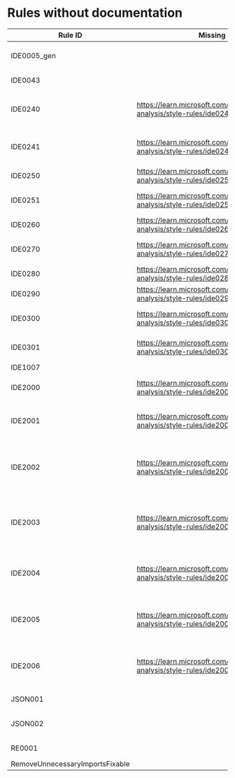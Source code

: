 # Rules without documentation

Rule ID | Missing Help Link | Title |
--------|-------------------|-------|
IDE0005_gen |  | Imports statement is unnecessary. |
IDE0043 |  | Invalid format string |
IDE0240 | <https://learn.microsoft.com/dotnet/fundamentals/code-analysis/style-rules/ide0240> | Remove redundant nullable directive |
IDE0241 | <https://learn.microsoft.com/dotnet/fundamentals/code-analysis/style-rules/ide0241> | Remove unnecessary nullable directive |
IDE0250 | <https://learn.microsoft.com/dotnet/fundamentals/code-analysis/style-rules/ide0250> | Make struct 'readonly' |
IDE0251 | <https://learn.microsoft.com/dotnet/fundamentals/code-analysis/style-rules/ide0251> | Make member 'readonly' |
IDE0260 | <https://learn.microsoft.com/dotnet/fundamentals/code-analysis/style-rules/ide0260> | Use pattern matching |
IDE0270 | <https://learn.microsoft.com/dotnet/fundamentals/code-analysis/style-rules/ide0270> | Use coalesce expression |
IDE0280 | <https://learn.microsoft.com/dotnet/fundamentals/code-analysis/style-rules/ide0280> | Use 'nameof' |
IDE0290 | <https://learn.microsoft.com/dotnet/fundamentals/code-analysis/style-rules/ide0290> | Use primary constructor |
IDE0300 | <https://learn.microsoft.com/dotnet/fundamentals/code-analysis/style-rules/ide0300> | Simplify collection initialization |
IDE0301 | <https://learn.microsoft.com/dotnet/fundamentals/code-analysis/style-rules/ide0301> | Simplify collection initialization |
IDE1007 |  |  |
IDE2000 | <https://learn.microsoft.com/dotnet/fundamentals/code-analysis/style-rules/ide2000> | Avoid multiple blank lines |
IDE2001 | <https://learn.microsoft.com/dotnet/fundamentals/code-analysis/style-rules/ide2001> | Embedded statements must be on their own line |
IDE2002 | <https://learn.microsoft.com/dotnet/fundamentals/code-analysis/style-rules/ide2002> | Consecutive braces must not have blank line between them |
IDE2003 | <https://learn.microsoft.com/dotnet/fundamentals/code-analysis/style-rules/ide2003> | Blank line required between block and subsequent statement |
IDE2004 | <https://learn.microsoft.com/dotnet/fundamentals/code-analysis/style-rules/ide2004> | Blank line not allowed after constructor initializer colon |
IDE2005 | <https://learn.microsoft.com/dotnet/fundamentals/code-analysis/style-rules/ide2005> | Blank line not allowed after conditional expression token |
IDE2006 | <https://learn.microsoft.com/dotnet/fundamentals/code-analysis/style-rules/ide2006> | Blank line not allowed after arrow expression clause token |
JSON001 |  | Invalid JSON pattern |
JSON002 |  | Probable JSON string detected |
RE0001 |  | Invalid regex pattern |
RemoveUnnecessaryImportsFixable |  |  |
